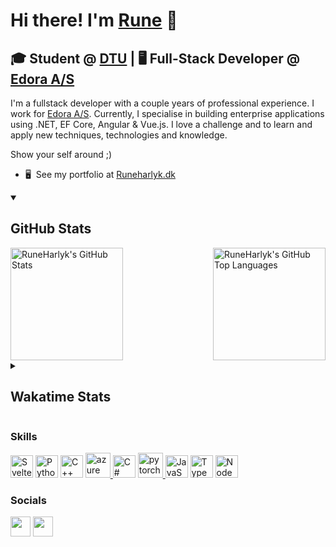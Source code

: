 # Hi there! I'm [Rune](https://runeharlyk.dk/) 👋

🎓 Student @ [DTU](https://www.dtu.dk/english/education/undergraduate/undergraduate-programmes-in-danish/bsc-eng-programmes/artificial-intelligence-and-data) | 🖥 Full-Stack Developer @ [Edora A/S](https://edora.dk/)
---------------------

I'm a fullstack developer with a couple years of professional experience.
I work for [Edora A/S](https://edora.dk/). Currently, I specialise in building enterprise applications using .NET, EF Core, Angular & Vue.js.
I love a challenge and to learn and apply new techniques, technologies and knowledge.

Show your self around ;)

* 🖥️  See my portfolio at [Runeharlyk.dk](http://runeharlyk.dk)

<details open>
  <summary><h2>GitHub Stats</h2></summary>
  <a href="https://github.com/runeharlyk" style="display:flex;justify-content:space-between">
    <img height="180em" src="https://github-readme-stats.vercel.app/api?username=runeharlyk&theme=transparent&show_icons=true&count_private=true" alt="RuneHarlyk's GitHub Stats" />
    <img height="180em" src="https://github-readme-stats.vercel.app/api/top-langs/?username=runeharlyk&ver2&layout=compact&theme=transparent" 
      alt="RuneHarlyk's GitHub Top Languages" />
  </a>
</details>

<details>
  <summary><h2>Wakatime Stats</h2></summary>
  
[![Harlyk's wakatime stats](https://github-readme-stats.vercel.app/api/wakatime?username=runeharlyk&theme=transparent)](https://github.com/anuraghazra/github-readme-stats)

</details>

### Skills

<p align="left">
<a href="https://svelte.dev/" target="_blank" rel="noreferrer"><img src="https://raw.githubusercontent.com/danielcranney/readme-generator/main/public/icons/skills/svelte-colored.svg" width="36" height="36" alt="Svelte" /></a>
<a href="https://www.python.org/" target="_blank" rel="noreferrer"><img src="https://raw.githubusercontent.com/danielcranney/readme-generator/main/public/icons/skills/python-colored.svg" width="36" height="36" alt="Python" /></a>
<a href="https://docs.microsoft.com/en-us/cpp/?view=msvc-170" target="_blank" rel="noreferrer"><img src="https://raw.githubusercontent.com/danielcranney/readme-generator/main/public/icons/skills/cplusplus-colored.svg" width="36" height="36" alt="C++" /></a>
<a href="https://azure.microsoft.com/en-in/" target="_blank" rel="noreferrer"> <img src="https://www.vectorlogo.zone/logos/microsoft_azure/microsoft_azure-icon.svg" alt="azure" width="40" height="40"/> </a>
<a href="https://learn.microsoft.com/en-us/dotnet/csharp/" target="_blank" rel="noreferrer"><img src="https://raw.githubusercontent.com/danielcranney/readme-generator/main/public/icons/skills/csharp-colored.svg" width="36" height="36" alt="C#" /></a>
<a href="https://pytorch.org/" target="_blank" rel="noreferrer"> <img src="https://www.vectorlogo.zone/logos/pytorch/pytorch-icon.svg" alt="pytorch" width="40" height="40"/> </a> 
<a href="https://developer.mozilla.org/en-US/docs/Web/JavaScript" target="_blank" rel="noreferrer"><img src="https://raw.githubusercontent.com/danielcranney/readme-generator/main/public/icons/skills/javascript-colored.svg" width="36" height="36" alt="JavaScript" /></a>
<a href="https://www.typescriptlang.org/" target="_blank" rel="noreferrer"><img src="https://raw.githubusercontent.com/danielcranney/readme-generator/main/public/icons/skills/typescript-colored.svg" width="36" height="36" alt="TypeScript" /></a>
<a href="https://nodejs.org/en/" target="_blank" rel="noreferrer"><img src="https://raw.githubusercontent.com/danielcranney/readme-generator/main/public/icons/skills/nodejs-colored.svg" width="36" height="36" alt="NodeJS" /></a>

</p>


### Socials

<p align="left"> <a href="https://www.github.com/runeharlyk" target="_blank" rel="noreferrer"><img src="https://raw.githubusercontent.com/danielcranney/readme-generator/main/public/icons/socials/github.svg" width="32" height="32" /></a> <a href="https://www.linkedin.com/in/rune-harlyk" target="_blank" rel="noreferrer"><img src="https://raw.githubusercontent.com/danielcranney/readme-generator/main/public/icons/socials/linkedin.svg" width="32" height="32" /></a></p>
